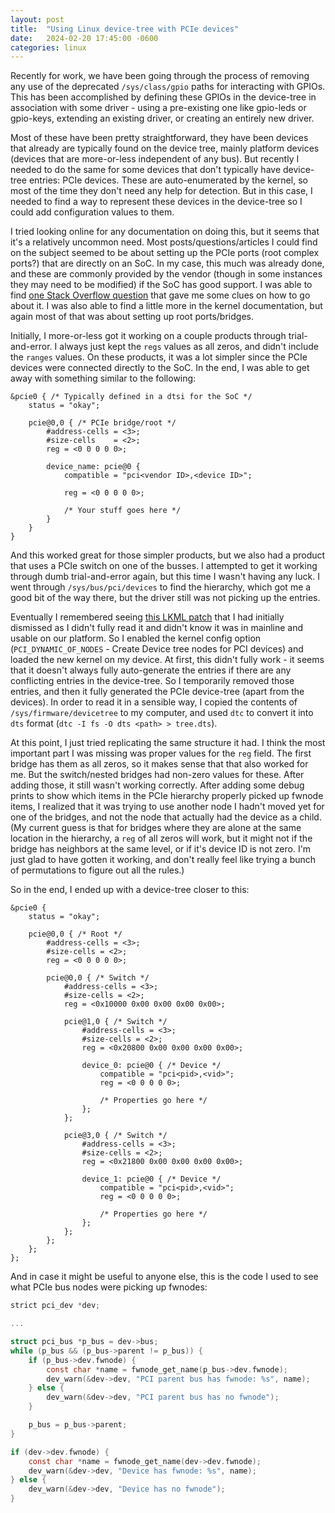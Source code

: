 ```yaml
---
layout: post
title:  "Using Linux device-tree with PCIe devices"
date:   2024-02-20 17:45:00 -0600
categories: linux
---
```

Recently for work, we have been going through the process of removing any use
of the deprecated `/sys/class/gpio` paths for interacting with GPIOs. This has
been accomplished by defining these GPIOs in the device-tree in association with
some driver - using a pre-existing one like gpio-leds or gpio-keys, extending an
existing driver, or creating an entirely new driver.

Most of these have been pretty straightforward, they have been devices that already
are typically found on the device tree, mainly platform devices (devices that
are more-or-less independent of any bus). But recently I needed to do the same
for some devices that don't typically have device-tree entries: PCIe devices.
These are auto-enumerated by the kernel, so most of the time they don't need any
help for detection. But in this case, I needed to find a way to represent these
devices in the device-tree so I could add configuration values to them.

I tried looking online for any documentation on doing this, but it seems that
it's a relatively uncommon need. Most posts/questions/articles I could find
on the subject seemed to be about setting up the PCIe ports (root complex ports?)
that are directly on an SoC. In my case, this much was already done, and these are
commonly provided by the vendor (though in some instances they may need to be
modified) if the SoC has good support. I was able to find
[one Stack Overflow question](https://stackoverflow.com/questions/54367498/creating-a-device-tree-for-the-hardware-on-a-pci-device)
that gave me some clues on how to go about it. I was also able to find a little
more in the kernel documentation, but again most of that was about setting up
root ports/bridges.

Initially, I more-or-less got it working on a couple products through
trial-and-error. I always just kept the `regs` values as all zeros, and didn't include
the `ranges` values. On these products, it was a lot simpler since the PCIe
devices were connected directly to the SoC. In the end, I was able to get away
with something similar to the following:

```
&pcie0 { /* Typically defined in a dtsi for the SoC */
    status = "okay";

    pcie@0,0 { /* PCIe bridge/root */
        #address-cells = <3>;
        #size-cells    = <2>;
        reg = <0 0 0 0 0>;

        device_name: pcie@0 {
            compatible = "pci<vendor ID>,<device ID>";

            reg = <0 0 0 0 0>;

            /* Your stuff goes here */
        }
    }
}
```

And this worked great for those simpler products, but we also had a product
that uses a PCIe switch on one of the busses. I attempted to get it working
through dumb trial-and-error again, but this time I wasn't having any luck.
I went through `/sys/bus/pci/devices` to find the hierarchy, which got me
a good bit of the way there, but the driver still was not picking up the entries.

Eventually I remembered seeing [this LKML patch](https://lwn.net/Articles/917999/)
that I had initially dismissed as I didn't fully read it and didn't know it
was in mainline and usable on our platform. So I enabled the kernel config
option (`PCI_DYNAMIC_OF_NODES` - Create Device tree nodes for PCI devices)
and loaded the new kernel on my device. At first, this didn't
fully work - it seems that it doesn't always fully auto-generate the entries
if there are any conflicting entries in the device-tree. So I temporarily
removed those entries, and then it fully generated the PCIe device-tree
(apart from the devices). In order to read it in a sensible way, I copied
the contents of `/sys/firmware/devicetree` to my computer, and used `dtc`
to convert it into `dts` format (`dtc -I fs -O dts <path> > tree.dts`).

At this point, I just tried replicating the same structure it had. I think
the most important part I was missing was proper values for the `reg` field.
The first bridge has them as all zeros, so it makes sense that that also
worked for me. But the switch/nested bridges had non-zero values for these.
After adding those, it still wasn't working correctly. After adding some
debug prints to show which items in the PCIe hierarchy properly picked up
fwnode items, I realized that it was trying to use another node I hadn't moved
yet for one of the bridges, and not the node that actually had the device as
a child. (My current guess is that for bridges where they are alone at the
same location in the hierarchy, a `reg` of all zeros will work, but it might
not if the bridge has neighbors at the same level, or if it's device ID is not
zero. I'm just glad to have gotten it working, and don't really feel like
trying a bunch of permutations to figure out all the rules.)

So in the end, I ended up with a device-tree closer to this:

```
&pcie0 {
    status = "okay";

    pcie@0,0 { /* Root */
        #address-cells = <3>;
        #size-cells = <2>;
        reg = <0 0 0 0 0>;

        pcie@0,0 { /* Switch */
            #address-cells = <3>;
            #size-cells = <2>;
            reg = <0x10000 0x00 0x00 0x00 0x00>;

            pcie@1,0 { /* Switch */
                #address-cells = <3>;
                #size-cells = <2>;
                reg = <0x20800 0x00 0x00 0x00 0x00>;

                device_0: pcie@0 { /* Device */
                    compatible = "pci<pid>,<vid>";
                    reg = <0 0 0 0 0>;

                    /* Properties go here */
                };
            };

            pcie@3,0 { /* Switch */
                #address-cells = <3>;
                #size-cells = <2>;
                reg = <0x21800 0x00 0x00 0x00 0x00>;

                device_1: pcie@0 { /* Device */
                    compatible = "pci<pid>,<vid>";
                    reg = <0 0 0 0 0>;

                    /* Properties go here */
                };
            };
        };
    };
};

```

And in case it might be useful to anyone else, this is the code I used to
see what PCIe bus nodes were picking up fwnodes:

```c
strict pci_dev *dev;

...

struct pci_bus *p_bus = dev->bus;
while (p_bus && (p_bus->parent != p_bus)) {
    if (p_bus->dev.fwnode) {
        const char *name = fwnode_get_name(p_bus->dev.fwnode);
        dev_warn(&dev->dev, "PCI parent bus has fwnode: %s", name);
    } else {
        dev_warn(&dev->dev, "PCI parent bus has no fwnode");
    }

    p_bus = p_bus->parent;
}

if (dev->dev.fwnode) {
    const char *name = fwnode_get_name(dev->dev.fwnode);
    dev_warn(&dev->dev, "Device has fwnode: %s", name);
} else {
    dev_warn(&dev->dev, "Device has no fwnode");
}
```
